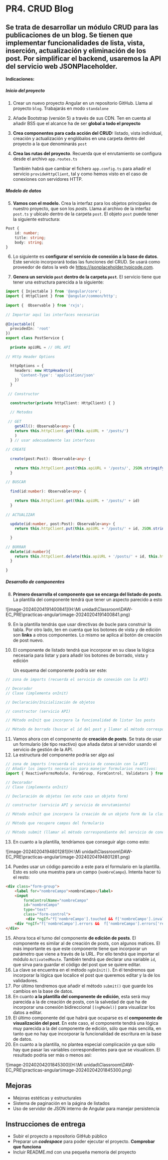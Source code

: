 # PR4. CRUD Blog

## Se trata de desarrollar un módulo CRUD para las publicaciones de un blog. Se tienen que implementar funcionalidades de lista, vista, inserción, actualización y eliminación de los post. Por simplificar el backend, usaremos la API del servicio web JSONPlaceholder.

#### Indicaciones:

##### Inicio del proyecto

1. Crear un nuevo proyecto Angular en un repositorio GitHub. Llama al proyecto `blog`. Trabajarás en modo `standalone`

2. Añade Bootstrap (versión 5) a través de sus CDN. Ten en cuenta al añadir BS5 que el alcance ha de ser **global a todo el proyecto**

3. **Crea componentes para cada acción del CRUD:** listado, vista individual, creación y actualización y englóbalos en una carpeta dentro del proyecto a la que denominarás `post`

4. **Crea las rutas del proyecto**. Recuerda que el enrutamiento se configura desde el archivo `app.routes.ts`

   También habrá que cambiar el fichero `app.config.ts` para añadir el servicio `provideHttpClient`, tal y como hemos visto en el caso de conexiones con servidores HTTP.

##### Modelo de datos

5. **Vamos con el modelo.** Crea la interfaz para los objetos principales de nuestro proyecto, que son los *posts*. Llama al archivo de la interfaz `post.ts` y ubícalo dentro de la carpeta `post`. El objeto `post` puede tener la siguiente estructura:

```ts
Post {
    id: number;
    title: string;
    body: string;
}
```

6. Lo siguiente es **configurar el servicio de conexión a la base de datos**. Este servicio incorporará todas las funciones del CRUD. Se usará como proveedor de datos la web de  https://jsonplaceholder.typicode.com.

7. **Genera un servicio `post` dentro de la carpeta `post`**. El servicio tiene que tener una estructura parecida a la siguiente:

```ts
import { Injectable } from '@angular/core';
import { HttpClient } from '@angular/common/http';
     
import {  Observable } from 'rxjs';
  
// Importar aquí las interfaces necesarias
  
@Injectable({
  providedIn: 'root'
})
export class PostService {
  
  private apiURL = // URL API
    
// Http Header Options
    
  httpOptions = {
    headers: new HttpHeaders({
      'Content-Type': 'application/json'
    })
  }
   
 // Constructor

  constructor(private httpClient: HttpClient) { }
    
  // Metodos
    
 // GET
	getAll(): Observable<any> {  
    return this.httpClient.get(this.apiURL + '/posts/')
    )
  } // usar adecuadamente las interfaces
    
// CREATE
    
  create(post:Post): Observable<any> {
  
    return this.httpClient.post(this.apiURL + '/posts/', JSON.stringify(post), this.httpOptions)
  }  
    
// BUSCAR
    
  find(id:number): Observable<any> {
  
    return this.httpClient.get(this.apiURL + '/posts/' + id)
  }
    
// ACTUALIZAR
    
  update(id:number, post:Post): Observable<any> {
    return this.httpClient.put(this.apiURL + '/posts/' + id, JSON.stringify(post), this.httpOptions)

  }
       
// BORRAR
  delete(id:number){
    return this.httpClient.delete(this.apiURL + '/posts/' + id, this.httpOptions)
  }
      
}
```

##### Desarrollo de componentes

8. **Primero desarrolla el componente que se encarga del listado de posts**. La plantilla del componente tendrá que tener un aspecto parecido a esto

![image-20240204191400841](H:\Mi unidad\Classroom\DAW-EC_PRE\practicas-angular\image-20240204191400841.png)

9. En la plantilla tendrás que usar directivas de bucle para construir la tabla. Por otro lado, ten en cuenta que los botones de vista y de edición son **links** a otros componentes. Lo mismo se aplica al botón de creación de post nuevo.

10. El componente de listado tendrá que incorporar en su clase la lógica necesaria para listar y para añadir los botones de borrado, vista y edición

	Un esquema del componente podría ser este:

```ts
// zona de imports (recuerda el servicio de conexión con la API)

// Decorador
// Clase (implementa onInit)

// Declaración/Inicialización de objetos

// constructor (servicio API)

// Método onInit que incorpora la funcionalidad de listar los posts

// Método de borrado (buscar el id del post y llamar al método correspondiente del servicio de conexión con la API)
```

11. Vamos ahora con el componente de **creación de posts**. Se trata de usar un formulario (de tipo reactivo) que añada datos al servidor usando el servicio de gestión de la API.
12. La estructura del componente podría ser algo así

```javascript
// zona de imports (recuerda el servicio de conexión con la API)
// Añadir los imports necesarios para manejar formularios reactivos:
import { ReactiveFormsModule, FormGroup, FormControl, Validators } from '@angular/forms';

// Decorador
// Clase (implementa onInit)

// Declaración de objetos (en este caso un objeto form)

// constructor (servicio API y servicio de enrutamiento)

// Método onInit que incorpora la creación de un objeto form de la clase FromGroup

// Método que recupere campos del formulario

// Método submit (llamar al método correspondiente del servicio de conexión con la API)
```

13. En cuanto a la plantilla, tendríamos que conseguir algo como esto:

![image-20240204194801281](H:\Mi unidad\Classroom\DAW-EC_PRE\practicas-angular\image-20240204194801281.png)

14. Puedes usar un código parecido a este para el formulario en la plantilla. Esto es solo una muestra para un campo (`nombreCampo`). Intenta hacer tú el resto:

```html
<div class="form-group">
    <label for="nombreCampo">nombreCampo</label>
    <input 
        formControlName="nombreCampo"
        id="nombreCampo" 
        type="text" 
        class="form-control">
         <div *ngIf="f['nombreCampo'].touched && f['nombreCampo'].invalid" class="alert alert-danger">
    <div *ngIf="f['nombreCampo'].errors && 	f['nombreCampo'].errors['required']"> nombreCampo no puede estar vacío </div>
</div>
```

15. Ahora toca el turno del componente **de edición de posts**. El componente es similar al de creación de posts, con algunos matices. El más importante es que este componente tiene que incorporar un parámetro que viene a través de la URL. Por ello tendrá que importar el módulo `ActivatedRoute`. También tendrá que declarar una variable `id`, que sirva para guardar el código del post que se quiere editar. 
16. La clave se encuentra en el método `ngOnInit()`. En él tendremos que incorporar la lógica que localice el post que queremos editar y la de los validadores.
17. Por último tendremos que añadir el método `submit()` que guarde los cambios en la base de datos.
18. En cuanto **a la plantilla del componente de edición**, esta será muy parecida a la de creación de posts, con la salvedad de que ha de incorporar una conexión bidireccional `[(ngModel)]` para visualizar los datos a editar.
19. El último componente del que habrá que ocuparse es el **componente de visualización del post**. En este caso, el componente tendrá una lógica muy parecida a la del componente de edición, sólo que más sencilla, en tanto que no hay que incorporar la funcionalidad de escritura en la base de datos.
20. En cuanto a la plantilla, no plantea especial complicación ya que sólo hay que pasar las variables correspondientes para que se visualicen. El resultado podría ser más o menos así:

![image-20240204201845300](H:\Mi unidad\Classroom\DAW-EC_PRE\practicas-angular\image-20240204201845300.png) 

## Mejoras

- Mejoras estéticas y estructurales
- Sistema de paginación en la página de listados
- Uso de servidor de JSON interno de Angular para manejar persistencia

## Instrucciones de entrega

- Subir el proyecto a repositorio GitHub público
- Preparar un ***codespace*** para poder ejecutar el proyecto. **Comprobar que funciona**
- Incluir README.md con una pequeña memoria del proyecto
